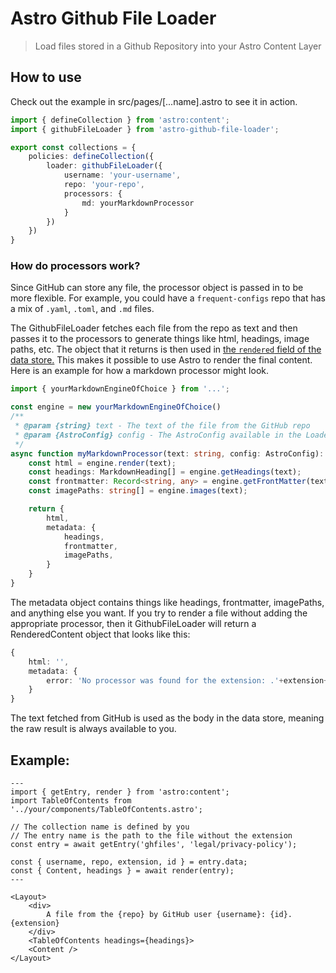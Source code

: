 # Astro Github File Loader

> Load files stored in a Github Repository into your Astro Content Layer

## How to use

Check out the example in src/pages/[...name].astro to see it in action.

```ts
import { defineCollection } from 'astro:content';
import { githubFileLoader } from 'astro-github-file-loader';

export const collections = {
    policies: defineCollection({
        loader: githubFileLoader({
            username: 'your-username',
            repo: 'your-repo',
            processors: {
                md: yourMarkdownProcessor
            }
        })
    })
}
```

### How do processors work?

Since GitHub can store any file, the processor object is passed in to be more flexible. For example, you could have a `frequent-configs` repo that has a mix of `.yaml`, `.toml`, and `.md` files.

The GithubFileLoader fetches each file from the repo as text and then passes it to the processors to generate things like html, headings, image paths, etc. The object that it returns is then used in [the `rendered` field of the data store.](https://docs.astro.build/en/reference/content-loader-reference/#rendered) This makes it possible to use Astro to render the final content. Here is an example for how a markdown processor might look.

```ts
import { yourMarkdownEngineOfChoice } from '...';

const engine = new yourMarkdownEngineOfChoice()
/**
 * @param {string} text - The text of the file from the GitHub repo
 * @param {AstroConfig} config - The AstroConfig available in the LoaderContext
 */
async function myMarkdownProcessor(text: string, config: AstroConfig): Promise<RenderedContent> {
    const html = engine.render(text);
    const headings: MarkdownHeading[] = engine.getHeadings(text);
    const frontmatter: Record<string, any> = engine.getFrontMatter(text);
    const imagePaths: string[] = engine.images(text);

    return {
        html,
        metadata: {
            headings,
            frontmatter,
            imagePaths,
        }
    }
}
```

The metadata object contains things like headings, frontmatter, imagePaths, and anything else you want. If you try to render a file without adding the appropriate processor, then it GithubFileLoader will return a RenderedContent object that looks like this:

```ts
{
    html: '',
    metadata: {
        error: 'No processor was found for the extension: .'+extension+', Did you forget to add one?'
    }
}
```

The text fetched from GitHub is used as the body in the data store, meaning the raw result is always available to you.

## Example:

```astro
---
import { getEntry, render } from 'astro:content';
import TableOfContents from '../your/components/TableOfContents.astro';

// The collection name is defined by you
// The entry name is the path to the file without the extension
const entry = await getEntry('ghfiles', 'legal/privacy-policy');

const { username, repo, extension, id } = entry.data;
const { Content, headings } = await render(entry);
---

<Layout>
    <div>
        A file from the {repo} by GitHub user {username}: {id}.{extension}
    </div>
    <TableOfContents headings={headings}>
    <Content />
</Layout>
```